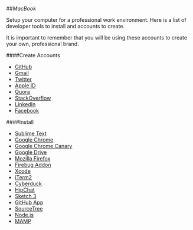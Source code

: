 ##_MacBook_

Setup your computer for a professional work environment. Here is a list of
 developer tools to install and accounts to create.

It is important to remember that you will be using these accounts to create your own, professional brand.

####Create Accounts
- [GitHub](https://github.com/)
- [Gmail](http://mail.google.com/)
- [Twitter](https://twitter.com/)
- [Apple ID](https://appleid.apple.com/)
- [Quora](http://www.quora.com/)
- [StackOverflow](http://stackoverflow.com/)
- [LinkedIn](https://ca.linkedin.com/)
- [Facebook](https://www.facebook.com/)

####Install
- [Sublime Text](../technology/developer-tools/sublime-text-2.md)
- [Google Chrome](https://www.google.com/intl/en-CA/chrome/browser/)
- [Google Chrome Canary](http://www.google.ca/intl/en/chrome/browser/canary.html)
- [Google Drive](https://drive.google.com/)
- [Mozilla Firefox](https://www.mozilla.org/en-GB/firefox/new/)
- [Firebug Addon](https://addons.mozilla.org/en-US/firefox/addon/firebug/)
- [Xcode](../technology/developer-tools/xcode.md)
- [iTerm2](../technology/developer-tools/iterm2.md)
- [Cyberduck](https://cyberduck.io/?l=en)
- [HipChat](https://www.hipchat.com/)
- [Sketch 3](http://bohemiancoding.com/sketch/)
- [GitHub App](https://mac.github.com/)
- [SourceTree](http://www.sourcetreeapp.com/)
- [Node.js](http://nodejs.org/)
- [MAMP](http://www.mamp.info/en/)
